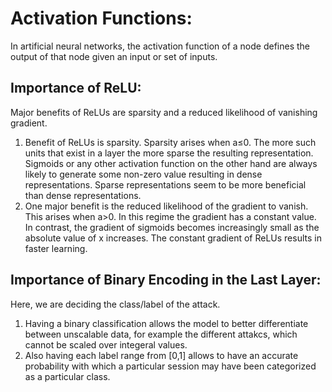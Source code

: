 # Activation Functions:
In artificial neural networks, the activation function of a node defines the output of that node given an input or set of inputs. 

## Importance of ReLU:
Major benefits of ReLUs are sparsity and a reduced likelihood of vanishing gradient.
1. Benefit of ReLUs is sparsity. Sparsity arises when a≤0. The more such units that exist in a layer the more sparse the resulting representation. Sigmoids or any other activation function on the other hand are always likely to generate some non-zero value resulting in dense representations. Sparse representations seem to be more beneficial than dense representations.
2. One major benefit is the reduced likelihood of the gradient to vanish. This arises when a>0. In this regime the gradient has a constant value. In contrast, the gradient of sigmoids becomes increasingly small as the absolute value of x increases. The constant gradient of ReLUs results in faster learning.

## Importance of Binary Encoding in the Last Layer:
Here, we are deciding the class/label of the attack. 
1. Having a binary classification allows the model to better differentiate between unscalable data, for example the different attakcs, which cannot be scaled over integeral values. 
2. Also having each label range from [0,1] allows to have an accurate probability with which a particular session may have been categorized as a particular class.